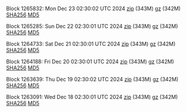 Block 1265832: Mon Dec 23 02:30:02 UTC 2024 [zip](https://files.01coin.io/mainnet/2024-12-23/bootstrap.dat.zip) (343M) [gz](https://files.01coin.io/mainnet/2024-12-23/bootstrap.dat.tar.gz) (342M) [SHA256](https://files.01coin.io/mainnet/2024-12-23/sha256.txt) [MD5](https://files.01coin.io/mainnet/2024-12-23/md5.txt)

Block 1265285: Sun Dec 22 02:30:01 UTC 2024 [zip](https://files.01coin.io/mainnet/2024-12-22/bootstrap.dat.zip) (343M) [gz](https://files.01coin.io/mainnet/2024-12-22/bootstrap.dat.tar.gz) (342M) [SHA256](https://files.01coin.io/mainnet/2024-12-22/sha256.txt) [MD5](https://files.01coin.io/mainnet/2024-12-22/md5.txt)

Block 1264733: Sat Dec 21 02:30:01 UTC 2024 [zip](https://files.01coin.io/mainnet/2024-12-21/bootstrap.dat.zip) (343M) [gz](https://files.01coin.io/mainnet/2024-12-21/bootstrap.dat.tar.gz) (342M) [SHA256](https://files.01coin.io/mainnet/2024-12-21/sha256.txt) [MD5](https://files.01coin.io/mainnet/2024-12-21/md5.txt)

Block 1264188: Fri Dec 20 02:30:01 UTC 2024 [zip](https://files.01coin.io/mainnet/2024-12-20/bootstrap.dat.zip) (343M) [gz](https://files.01coin.io/mainnet/2024-12-20/bootstrap.dat.tar.gz) (342M) [SHA256](https://files.01coin.io/mainnet/2024-12-20/sha256.txt) [MD5](https://files.01coin.io/mainnet/2024-12-20/md5.txt)

Block 1263639: Thu Dec 19 02:30:02 UTC 2024 [zip](https://files.01coin.io/mainnet/2024-12-19/bootstrap.dat.zip) (343M) [gz](https://files.01coin.io/mainnet/2024-12-19/bootstrap.dat.tar.gz) (342M) [SHA256](https://files.01coin.io/mainnet/2024-12-19/sha256.txt) [MD5](https://files.01coin.io/mainnet/2024-12-19/md5.txt)

Block 1263091: Wed Dec 18 02:30:01 UTC 2024 [zip](https://files.01coin.io/mainnet/2024-12-18/bootstrap.dat.zip) (343M) [gz](https://files.01coin.io/mainnet/2024-12-18/bootstrap.dat.tar.gz) (342M) [SHA256](https://files.01coin.io/mainnet/2024-12-18/sha256.txt) [MD5](https://files.01coin.io/mainnet/2024-12-18/md5.txt)
